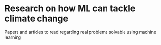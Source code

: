 # Research on how ML can tackle climate change 
Papers and articles to read regarding real problems solvable using machine learning

